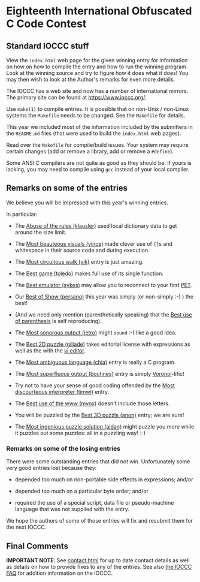 # Eighteenth International Obfuscated C Code Contest


## Standard IOCCC stuff

View the `index.html` web page for the given winning entry for information on how
on how to compile the entry and how to run the winning program.
Look at the winning source and try to figure how it does what it does!
You may then wish to look at the Author's remarks for even more details.

The IOCCC has a web site and now has a number of international mirrors.
The primary site can be found at <https://www.ioccc.org/>.

Use `make(1)` to compile entries.  It is possible that on non-Unix / non-Linux
systems the `Makefile` needs to be changed.  See the `Makefile` for details.

This year we included most of the information included by the submitters
in the `README.md` files (that were used to build the `index.html` web pages).

Read over the `Makefile` for compile/build issues.  Your system may require
certain changes (add or remove a library, add or remove a `#define`).

Some ANSI C compilers are not quite as good as they should be.  If
yours is lacking, you may need to compile using `gcc` instead of your
local compiler.


## Remarks on some of the entries

We believe you will be impressed with this year's winning entries.

In particular:

+ The [Abuse of the rules (klausler)](klausler/index.html) used local dictionary data to
get around the size limit.

+ The [Most beauteous visuals (vince)](vince/index.html) made clever use of `{}`s and
whitespace in their source code and during execution.

+ The [Most circuitous walk (vik)](vik/index.html) entry is just amazing.

+ The [Best game (toledo)](toledo/index.html) makes full use of its single function.

+ The [Best emulator (sykes)](sykes/index.html) may allow you to reconnect to your first
[PET](https://en.wikipedia.org/wiki/Commodore_PET).

+ Our [Best of Show (persano)](persano/index.html) this year was simply (or non-simply :-) ) the best!

+ (And we need only mention (parenthetically speaking) that the [Best use of
parenthesis](mikeash/index.html) is self reproducing).

+ The [Most sonorous output (jetro)](jetro/index.html) might `sound` :-) like a good idea.

+ The [Best 2D puzzle (giljade)](giljade/index.html) takes editorial license with expressions as well as the
with the [vi editor](https://en.wikipedia.org/wiki/Vi).

+ The [Most ambiguous language (chia)](chia/index.html) entry is really a C program.

+ The [Most superfluous output (boutines)](boutines/index.html) entry is simply
[Voronoi](Voronoi)-lific!

+ Try not to have your sense of good coding offended by the [Most
discourteous interpreter (timwi)](timwi/index.html) entry.

+ The [Best use of the www (mynx)](mynx/index.html) doesn't include those letters.

+ You will be puzzled by the [Best 3D puzzle (anon)](anon/index.html) entry; we are sure!

+ The [Most ingenious puzzle solution (aidan)](aidan/index.html) might puzzle you more while it
puzzles out some puzzles: all in a puzzling way!  :-)

### Remarks on some of the losing entries

There were some outstanding entries that did not win.  Unfortunately
some very good entries lost because they:

+ depended too much on non-portable side effects in expressions; and/or

+ depended too much on a particular byte order; and/or

+ required the use of a special script, data file or pseudo-machine
  language that was not supplied with the entry.

We hope the authors of some of those entries will fix and resubmit
them for the next IOCCC.


## Final Comments

**IMPORTANT NOTE**: See [contact.html](../contact.html) for up to date contact details
as well as details on how to provide fixes to any of the entries.
See also [the IOCCC FAQ](../faq.html) for addition information on the IOCCC.


<!--

    Copyright © 1984-2024 by Landon Curt Noll. All Rights Reserved.

    You are free to share and adapt this file under the terms of this license:

	Creative Commons Attribution-ShareAlike 4.0 International (CC BY-SA 4.0)

    For more information, see:

	https://creativecommons.org/licenses/by-sa/4.0/

-->
